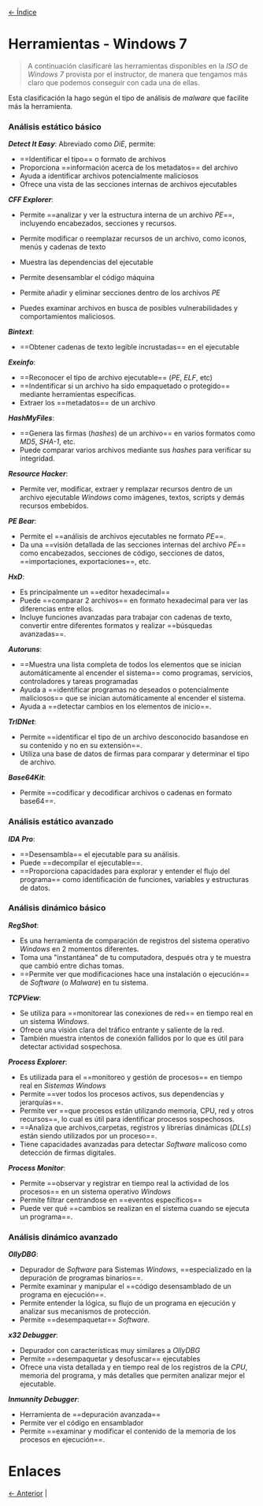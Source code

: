 [<- Índice](../AnalisisMalware.md)
# Herramientas - Windows 7

> A continuación clasificaré las herramientas disponibles en la *ISO* de *Windows 7* provista por el instructor, de manera que tengamos más claro que podemos conseguir con cada una de ellas.

Esta clasificación la hago según el tipo de análisis de *malware* que facilite más la herramienta.

### Análisis estático básico

***Detect It Easy***:
Abreviado como *DiE*, permite:
- ==Identificar el tipo== o formato de archivos
- Proporciona ==información acerca de los metadatos== del archivo
- Ayuda a identificar archivos potencialmente maliciosos
- Ofrece una vista de las secciones internas de archivos ejecutables

***CFF Explorer***:
- Permite ==analizar y ver la estructura interna de un archivo *PE*==, incluyendo encabezados, secciones y recursos.

- Permite modificar o reemplazar recursos de un archivo, como iconos, menús y cadenas de texto

- Muestra las dependencias del ejecutable
- Permite desensamblar el código máquina
- Permite añadir y eliminar secciones dentro de los archivos *PE*
- Puedes examinar archivos en busca de posibles vulnerabilidades y comportamientos maliciosos.

***Bintext***:
- ==Obtener cadenas de texto legible incrustadas== en el ejecutable

***Exeinfo***:
- ==Reconocer el tipo de archivo ejecutable== (*PE*, *ELF*, etc)
- ==Indentificar si un archivo ha sido empaquetado o protegido== mediante herramientas específicas.
- Extraer los ==metadatos== de un archivo

***HashMyFiles***:
- ==Genera las firmas (*hashes*) de un archivo== en varios formatos como *MD5*, *SHA-1*, etc.
- Puede comparar varios archivos mediante sus *hashes* para verificar su integridad.

***Resource Hacker***:
- Permite ver, modificar, extraer y remplazar recursos dentro de un archivo ejecutable *Windows* como imágenes, textos, scripts y demás recursos embebidos.

***PE Bear***:
- Permite el ==análisis de archivos ejecutables ne formato *PE*==.
- Da una ==visión detallada de las secciones internas del archivo *PE*== como encabezados, secciones de código, secciones de datos, ==importaciones, exportaciones==, etc.

***HxD***:
- Es principalmente un ==editor hexadecimal==
- Puede ==comparar 2 archivos== en formato hexadecimal para ver las diferencias entre ellos.
- Incluye funciones avanzadas para trabajar con cadenas de texto, convertir entre diferentes formatos y realizar ==búsquedas avanzadas==.

***Autoruns***:
- ==Muestra una lista completa de todos los elementos que se inician automáticamente al encender el sistema== como programas, servicios, controladores y tareas programadas
- Ayuda a ==identificar programas no deseados o potencialmente maliciosos== que se inician automáticamente al encender el sistema.
- Ayuda a ==detectar cambios en los elementos de inicio==.

***TrIDNet***:
- Permite ==identificar el tipo de un archivo desconocido basandose en su contenido y no en su extensión==.
- Utiliza una base de datos de firmas para comparar y determinar el tipo de archivo.

***Base64Kit***:
- Permite ==codificar y decodificar archivos o cadenas en formato base64==.

### Análisis estático avanzado

***IDA Pro***:
- ==Desensambla== el ejecutable para su análisis.
- Puede ==decompilar el ejecutable==.
- ==Proporciona capacidades para explorar y entender el flujo del programa== como identificación de funciones, variables y estructuras de datos.

### Análisis dinámico básico

***RegShot***:
- Es una herramienta de comparación de registros del sistema operativo *Windows* en 2 momentos diferentes.
- Toma una "instantánea" de tu computadora, después otra y te muestra que cambió entre dichas tomas.
- ==Permite ver que modificaciones hace una instalación o ejecución== de *Software* (o *Malware*) en tu sistema.

***TCPView***:
- Se utiliza para ==monitorear las conexiones de red== en tiempo real en un sistema *Windows*.
- Ofrece una visión clara del tráfico entrante y saliente de la red.
- También muestra intentos de conexión fallidos por lo que es útil para detectar actividad sospechosa.

***Process Explorer***:
- Es utilizada para el ==monitoreo y gestión de procesos== en tiempo real en *Sistemas Windows*
- Permite ==ver todos los procesos activos, sus dependencias y jerarquías==.
- Permite ver ==que procesos están utilizando memoria, CPU, red y otros recursos==, lo cual es útil para identificar procesos sospechosos.
- ==Analiza que archivos,carpetas, registros y librerías dinámicas (*DLLs*) están siendo utilizados por un proceso==.
- Tiene capacidades avanzadas para detectar *Software* malicoso como detección de firmas digitales.

***Process Monitor***:
- Permite ==observar y registrar en tiempo real la actividad de los procesos== en un sistema operativo *Windows*
- Permite filtrar centrandose en ==eventos específicos==
- Puede ver qué ==cambios se realizan en el sistema cuando se ejecuta un programa==.

### Análisis dinámico avanzado

***OllyDBG***:
- Depurador de *Software* para Sistemas *Windows*, ==especializado en la depuración de programas binarios==.
- Permite examinar y manipular el ==código desensamblado de un programa en ejecución==.
- Permite entender la lógica, su flujo de un programa en ejecución y analizar sus mecanismos de protección.
- Permite ==desempaquetar== *Software*.

***x32 Debugger***:
- Depurador con características muy similares a *OllyDBG*
- Permite ==desempaquetar y desofuscar== ejecutables
- Ofrece una vista detallada y en tiempo real de los registros de la *CPU*, memoria del programa, y más detalles que permiten analizar mejor el ejecutable.

***Inmunnity Debugger***:
- Herramienta de ==depuración avanzada==
- Permite ver el código en ensamblador
- Permite ==examinar y modificar el contenido de la memoria de los procesos en ejecución==.

# Enlaces

[<- Anterior](HFC14_10_2024.md) |